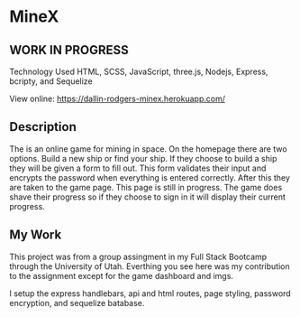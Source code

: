 # MineX

## WORK IN PROGRESS ##

Technology Used
HTML, SCSS, JavaScript, three.js, Nodejs, Express, bcripty, and Sequelize

View online: https://dallin-rodgers-minex.herokuapp.com/

## Description

The is an online game for mining in space. On the homepage there are two options. Build a new ship or find your ship. If they choose to build a ship they will be given a form to fill out.
This form validates their input and encrypts the password when everything is entered correctly. After this they are taken to the game page. This page is still in progress.
The game does shave their progress so if they choose to sign in it will display their current progress.

## My Work

This project was from a group assingment in my Full Stack Bootcamp through the University of Utah. Everthing you see here was my contribution to the assignment except for the game dashboard and imgs. 

I setup the express handlebars, api and html routes, page styling, password encryption, and sequelize batabase.
